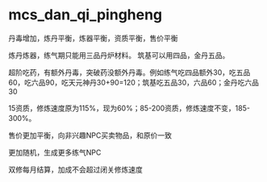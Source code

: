 # mcs_dan_qi_pingheng

丹毒增加，炼丹平衡，炼器平衡，资质平衡，售价平衡

炼丹炼器，练气期只能用三品丹炉材料。
筑基可以用四品，金丹五品。

超阶吃药，有额外丹毒，突破药没额外丹毒。例如练气吃四品额外30，吃五品60，吃六品90，吃天元神丹30+90=120；筑基吃五品30，六品60；金丹吃六品30

15资质，修炼速度原为115%，现为60%；85-200资质，修炼速度不变，185-300%。

售价更加平衡，向非兴趣NPC买卖物品，和原价一致

更加随机，生成更多练气NPC

双修每月结算，加成不会超过闭关修炼速度
